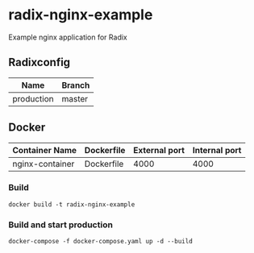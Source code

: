 # radix-nginx-example
Example nginx application for Radix
## Radixconfig

| Name			| Branch		|
|---------------|---------------|
| production	| master		|

## Docker

| Container Name		| Dockerfile	| External port	| Internal port	|
|-----------------------|---------------|---------------|---------------|
| nginx-container   	| Dockerfile	| 4000			| 4000			|

### Build

    docker build -t radix-nginx-example

### Build and start production

    docker-compose -f docker-compose.yaml up -d --build
